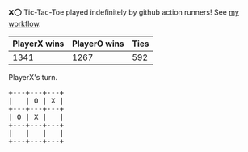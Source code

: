 :x::o: Tic-Tac-Toe played indefinitely by github action runners! See [my workflow](.github/workflows/play.yaml).

|PlayerX wins|PlayerO wins|Ties|
|-|-|-|
|1341|1267|592|

PlayerX's turn.

<pre>
+---+---+---+
|   | O | X |
+---+---+---+
| O | X |   |
+---+---+---+
|   |   |   |
+---+---+---+
</pre>